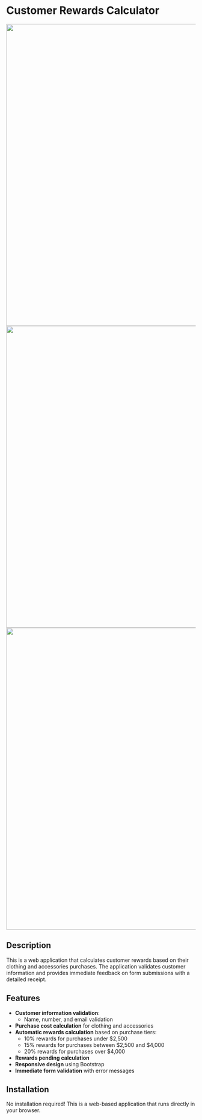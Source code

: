 # Customer Rewards Calculator
<img src="https://github.com/user-attachments/assets/5688c397-f21b-4c4a-aab9-3e7df313335c" width="800" />
<img src="https://github.com/user-attachments/assets/0902f613-bc0b-4884-acc1-1288601f2dfd" width="800" />
<img src="https://github.com/user-attachments/assets/2705ffbb-2127-4a73-839c-f3b9980b5bd3" width="800" />

## Description
This is a web application that calculates customer rewards based on their clothing and accessories purchases. The application validates customer information and provides immediate feedback on form submissions with a detailed receipt.

## Features
- **Customer information validation**:
  - Name, number, and email validation
- **Purchase cost calculation** for clothing and accessories
- **Automatic rewards calculation** based on purchase tiers:
  - 10% rewards for purchases under $2,500
  - 15% rewards for purchases between $2,500 and $4,000
  - 20% rewards for purchases over $4,000
- **Rewards pending calculation**
- **Responsive design** using Bootstrap
- **Immediate form validation** with error messages

## Installation
No installation required! This is a web-based application that runs directly in your browser.
